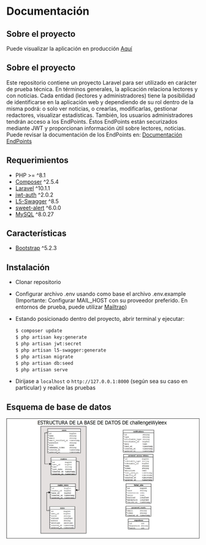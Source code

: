 # Documentación

## Sobre el proyecto

Puede visualizar la aplicación en producción [Aquí](https://challengewyleex.darmsportfolio.xyz)

## Sobre el proyecto

Este repositorio contiene un proyecto Laravel para ser utilizado en carácter de prueba técnica.
En términos generales, la aplicación relaciona lectores y con noticias.
Cada entidad (lectores y administradores) tiene la posibilidad de identificarse en la aplicación web y dependiendo de su rol dentro de la misma podrá: o solo ver noticias, o crearlas, modificarlas, gestionar redactores, visualizar estadísticas.
También, los usuarios administradores tendrán acceso a los EndPoints.
Éstos EndPoints están securizados mediante JWT y proporcionan información útil sobre lectores, noticias.
Puede revisar la documentación de los EndPoints en: 
[Documentación EndPoints](https://challengewyleex.darmsportfolio.xyz/api/documentation)

## Requerimientos
* PHP >= ^8.1
* [Composer](https://github.com/composer/composer) ^2.5.4
* [Laravel](https://github.com/laravel/framework) ^10.1.1
* [jwt-auth](https://github.com/tymondesigns/jwt-auth) ^2.0.2
* [L5-Swagger](https://github.com/DarkaOnLine/L5-Swagger) ^8.5
* [sweet-alert](https://github.com/realrashid/sweet-alert) ^6.0.0
* [MySQL](https://dev.mysql.com/) ^8.0.27

## Características
* [Bootstrap](https://getbootstrap.com/docs/5.2/getting-started/introduction/) ^5.2.3


## Instalación

- Clonar repositorio
- Configurar archivo .env usando como base el archivo .env.example (Importante: Configurar MAIL_HOST con su proveedor preferido. En entornos de prueba, puede utilizar [Mailtrap](https://mailtrap.io/))
- Estando posicionado dentro del proyecto, abrir terminal y ejecutar:


    ```bash
    $ composer update
    $ php artisan key:generate
    $ php artisan jwt:secret
    $ php artisan l5-swagger:generate
    $ php artisan migrate
	$ php artisan db:seed
	$ php artisan serve
    ```

- Dirijase a  `localhost` o `http://127.0.0.1:8000` (según sea su caso en particular) y realice las pruebas

## Esquema de base de datos

<img src="https://raw.githubusercontent.com/darmstedgio/challengeWyleex/master/public/assets/images/challengeWyleexDB.jpeg" alt="challengeWyleexDB">
